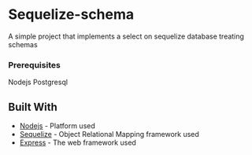 # Sequelize-schema

A simple project that implements a select on sequelize database treating schemas

### Prerequisites

Nodejs
Postgresql

## Built With

* [Nodejs](https://nodejs.org) - Platform used
* [Sequelize](http://docs.sequelizejs.com/) - Object Relational Mapping framework used
* [Express](https://expressjs.com) - The web framework used

